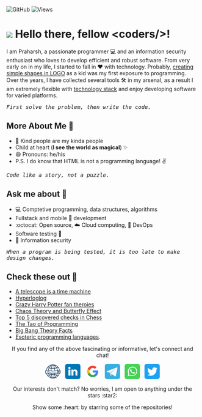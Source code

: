 ![GitHub](https://img.shields.io/github/license/Thomas-George-T/Thomas-George-T?style=flat)
![Views](https://views.whatilearened.today/views/github/praharshjain/praharshjain.svg?cache=remove)

<h1><img src="https://emojis.slackmojis.com/emojis/images/1531849430/4246/blob-sunglasses.gif?1531849430" width="30"/> Hello there, fellow &lt;coders/&gt;!</h1>

I am Praharsh, a passionate programmer :computer: and an information security enthusiast who loves to develop efficient and robust software. From very early on in my life, I started to fall in :heart: with technology. Probably, [creating simple shapes in LOGO](http://www.nongnu.org/lafontaine/en/xampels.html) as a kid was my first exposure to programming.  
Over the years, I have collected several tools 🛠 in my arsenal, as a result I am extremely flexible with [technology stack](https://praharsh.xyz/#resume) and enjoy developing software for varied platforms.

_<pre>First solve the problem, then write the code.</pre>_

## More About Me :information_desk_person:

- :purple_heart: Kind people are my kinda people
- Child at heart (**I see the world as magical**) :sparkles:
- 😄 Pronouns: he/his
- P.S. I do know that HTML is not a programming language! :v:

_<pre>Code like a story, not a puzzle.</pre>_

## Ask me about :speech_balloon:

- :computer: Comptetive programming, data structures, algorithms
- Fullstack and mobile :iphone: development
- :octocat: Open source, :cloud: Cloud computing, :rocket: DevOps
- Software testing :hammer:
- :closed_lock_with_key: Information security

_<pre>When a program is being tested, it is too late to make design changes.</pre>_

## Check these out :eyes:

- [A telescope is a time machine](https://www.examiner.com.au/story/4228844/a-telescope-is-really-a-time-machine/)
- [Hyperloglog](https://odino.org/my-favorite-data-structure-hyperloglog/)
- [Crazy Harry Potter fan theroies](https://screenrant.com/harry-potter-fan-theories-possibly-true/)
- [Chaos Theory and Butterfly Effect](https://theconversation.com/explainer-what-is-chaos-theory-10620)
- [Top 5 discovered checks in Chess](https://www.youtube.com/watch?v=fxHZl3SSEB4)
- [The Tao of Programming](https://www.mit.edu/~xela/tao.html)
- [Big Bang Theory Facts](https://www.digitalspy.com/tv/ustv/a649499/bazinga-21-awesome-facts-you-might-not-know-about-the-big-bang-theory/)
- [Esoteric programming languages](https://esolangs.org/wiki/Esoteric_programming_language). 
 
 
<p align="center">If you find any of the above fascinating or informative, let's connect and chat!</p>
<p align="center">
    <a href="https://praharsh.xyz"><img alt="Website" src="https://github.com/praharshjain/praharshjain/blob/master/images/website.svg" width="40px"></a> &nbsp; 
  <a href="https://www.linkedin.com/in/praharshjain/"><img alt="LinkedIn" src="https://github.com/praharshjain/praharshjain/blob/master/images/linkedin.svg" width="40px"></a> &nbsp; 
  <a href="mailto:praharshsamria@gmail.com"><img alt="Gmail" src="https://github.com/praharshjain/praharshjain/blob/master/images/google.svg" width="40px"></a> &nbsp;  
  <a href="https://t.me/praharshjain"><img alt="Telegram" src="https://github.com/praharshjain/praharshjain/blob/master/images/telegram.svg" width="40px"></a> &nbsp; 
  <a href="https://api.whatsapp.com/send?phone=+919993696703"><img alt="Whatsapp" src="https://github.com/praharshjain/praharshjain/blob/master/images/whatsapp.svg" width="40px"></a> &nbsp; 
  <a href="https://twitter.com/praharshjain"><img alt="Twitter" src="https://github.com/praharshjain/praharshjain/blob/master/images/twitter.svg" width="40px"></a>
</p>
<p align="center">Our interests don't match? No worries, I am open to anything under the stars :star2:</p>
<p align="center">Show some :heart: by starring some of the repositories!</p>

<!--
## Time for some stats :bar_chart:

[![Github stats](https://github-readme-stats.vercel.app/api?username=praharshjain&hide=contribs&show_icons=true)](https://github.com/praharshjain)

[![Top Langs](https://github-readme-stats.vercel.app/api/top-langs/?username=praharshjain&hide=html)](https://github.com/praharshjain)

[![ReadMe Card](https://github-readme-stats.vercel.app/api/pin/?username=praharshjain&repo=chucknorris-chrome-extension)](https://github.com/praharshjain/chucknorris-chrome-extension)
[![ReadMe Card](https://github-readme-stats.vercel.app/api/pin/?username=praharshjain&repo=shrinkr)](https://github.com/praharshjain/shrinkr)
_<pre>Though a program be but three lines long, someday it will have to be maintained.</pre>_
-->
